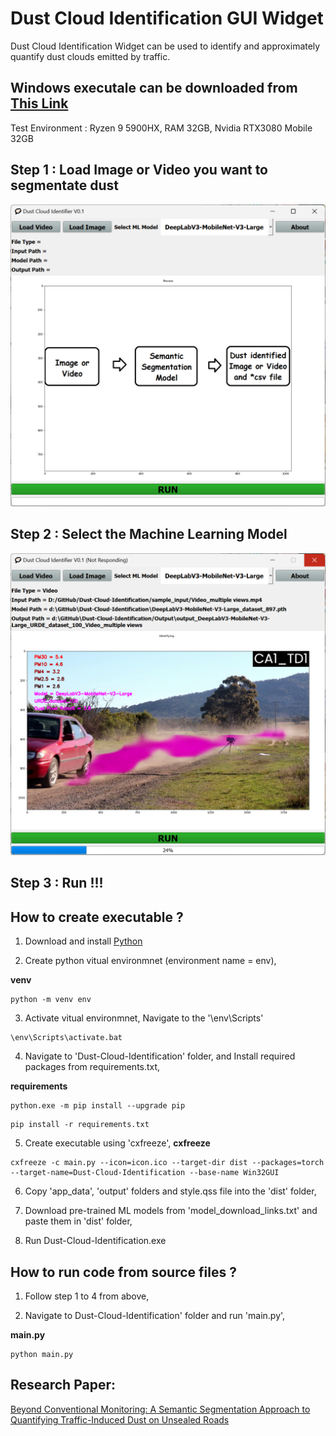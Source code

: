 # Dust Cloud Identification GUI Widget
 Dust Cloud Identification Widget can be used to identify and approximately quantify dust clouds emitted by traffic.
 
## Windows executale can be downloaded from [This Link](https://drive.google.com/file/d/1GGVB_ZlTiSvwBBibxIPIDCeZ-qNZbKgj/view?usp=share_link)
Test Environment : Ryzen 9 5900HX, RAM 32GB, Nvidia RTX3080 Mobile 32GB

 
## Step 1 : Load Image or Video you want to segmentate dust
![APP Screenshot 1](app_data/GUI_1.png)

## Step 2 : Select the Machine Learning Model

![APP Screenshot 2](app_data/GUI_2.png)

## Step 3 : Run !!!

## How to create executable ?

1. Download and install [Python](https://www.python.org/downloads/)

2. Create python vitual environmnet (environment name = env),

**venv**
```
python -m venv env
```

3. Activate vitual environmnet,
Navigate to the '\env\Scripts\'

```
\env\Scripts\activate.bat
```

4. Navigate to 'Dust-Cloud-Identification' folder, and Install required packages from requirements.txt,

**requirements**
```
python.exe -m pip install --upgrade pip
```
```
pip install -r requirements.txt
```

5. Create executable using 'cxfreeze',
**cxfreeze**
```
cxfreeze -c main.py --icon=icon.ico --target-dir dist --packages=torch --target-name=Dust-Cloud-Identification --base-name Win32GUI
```

6. Copy 'app_data', 'output' folders and style.qss file into the 'dist' folder,

7. Download pre-trained ML models from 'model_download_links.txt' and paste them in 'dist' folder,

8. Run Dust-Cloud-Identification.exe

## How to run code from source files ?

1. Follow step 1 to 4 from above,

2. Navigate to Dust-Cloud-Identification' folder and run 'main.py',

**main.py**
```
python main.py
```

## Research Paper:
[Beyond Conventional Monitoring: A Semantic Segmentation Approach to Quantifying Traffic-Induced Dust on Unsealed Roads](https://www.mdpi.com/2637708)


